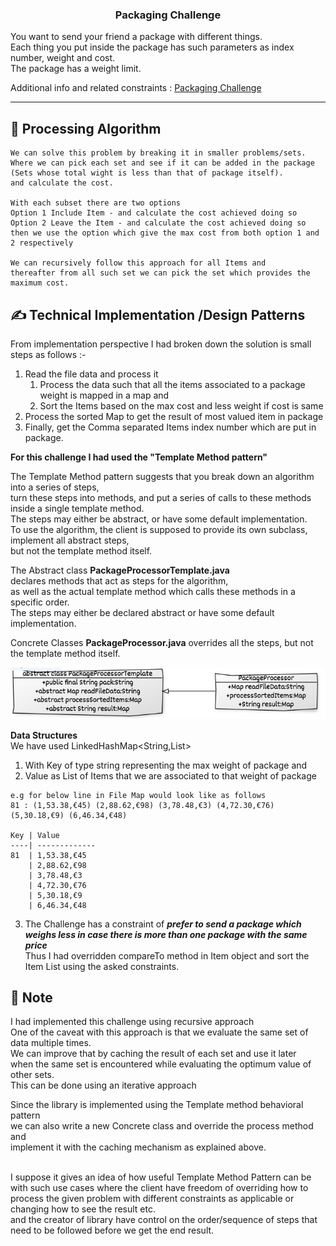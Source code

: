 <h3 align="center">Packaging Challenge</h3>

<div align="">
You want to send your friend a package with different things.
<br>Each thing you put inside the package has such parameters as index number, weight and cost. 
<br>The package has a weight limit. 

Additional info and related constraints :
[Packaging Challenge](Packaging%20Challenge.pdf)
</div>

---

## 🎥 Processing Algorithm <a name = "demo"></a>

```
We can solve this problem by breaking it in smaller problems/sets.
Where we can pick each set and see if it can be added in the package 
(Sets whose total wight is less than that of package itself).
and calculate the cost.

With each subset there are two options
Option 1 Include Item - and calculate the cost achieved doing so
Option 2 Leave the Item - and calculate the cost achieved doing so
then we use the option which give the max cost from both option 1 and 2 respectively

We can recursively follow this approach for all Items and 
thereafter from all such set we can pick the set which provides the maximum cost.

```

## ✍️ Technical Implementation /Design Patterns<a name = "demo"></a>

From implementation perspective I had broken down the solution is small steps as follows  :-

1. Read the file data and process it
    1. Process the data such that all the items associated to a package weight is mapped in a map
       and
    2. Sort the Items based on the max cost and less weight if cost is same
2. Process the sorted Map to get the result of most valued item in package
3. Finally, get the Comma separated Items index number which are put in package.

**For this challenge I had used the "Template Method pattern"**

The Template Method pattern suggests that you break down an algorithm into a series of steps,
<br> turn these steps into methods, and put a series of calls to these methods inside a single
template method.
<br>The steps may either be abstract, or have some default implementation.
<br>To use the algorithm, the client is supposed to provide its own subclass, implement all abstract
steps,
<br> but not the template method itself.

The Abstract class **PackageProcessorTemplate.java**
<br>declares methods that act as steps for the algorithm,
<br>as well as the actual template method which calls these methods in a specific order.
<br>The steps may either be declared abstract or have some default implementation.

Concrete Classes **PackageProcessor.java** overrides all the steps, but not the template method
itself.

![img_1.png](img_1.png)

**Data Structures**
<br>We have used LinkedHashMap<String,List>

1. With Key of type string representing the max weight of package and
2. Value as List of Items that we are associated to that weight of package

````
e.g for below line in File Map would look like as follows
81 : (1,53.38,€45) (2,88.62,€98) (3,78.48,€3) (4,72.30,€76) (5,30.18,€9) (6,46.34,€48)

Key | Value
----| -------------
81  | 1,53.38,€45
    | 2,88.62,€98
    | 3,78.48,€3
    | 4,72.30,€76
    | 5,30.18,€9
    | 6,46.34,€48

````

3. The Challenge has a constraint of _**prefer to send a package which weighs less in case there is
   more than one package with the same price**_
   <br>Thus I had overridden compareTo method in Item object and sort the Item List using the
   asked constraints.

## 📝️ Note

I had implemented this challenge using recursive approach
<br>One of the caveat with this approach is that we evaluate the same set of data multiple times.
<br>We can improve that by caching the result of each set and use it later
<br>when the same set is encountered while evaluating the optimum value of other sets.
<br>This can be done using an iterative approach

Since the library is implemented using the Template method behavioral pattern
<br>we can also write a new Concrete class and override the process method and
<br>implement it with the caching mechanism as explained above.

<br>I suppose it gives an idea of how useful Template Method Pattern can be with such use cases
where the client have freedom of overriding how to process the given problem with different
constraints as applicable or changing how to see the result etc.
<br>and the creator of library have control on the order/sequence of steps that need to be followed
before we get the end result.

